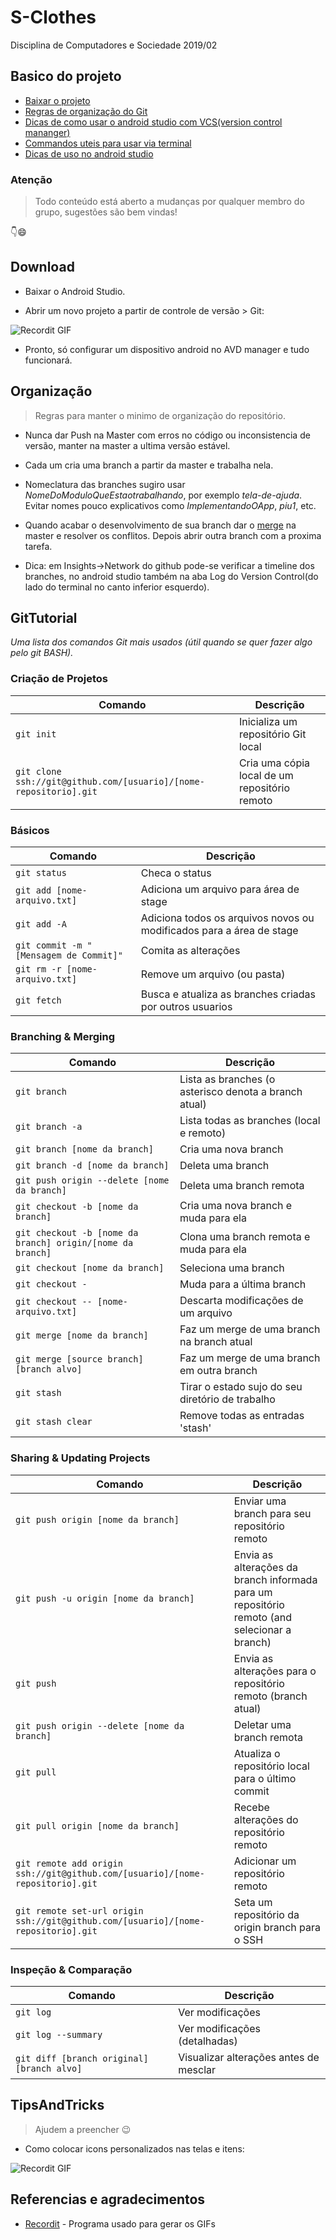 # S-Clothes

Disciplina de Computadores e Sociedade 2019/02

## Basico do projeto

- [Baixar o projeto](#Download)
- [Regras de organização do Git](#Organização)
- [Dicas de como usar o android studio com VCS(version control mananger)](#GitTutorial)
- [Commandos uteis para usar via terminal](#Commands)
- [Dicas de uso no android studio](#TipsAndTricks)

### Atenção

> Todo conteúdo está aberto a mudanças por qualquer membro do grupo, sugestões são bem vindas!

:point_down::smile:

## Download

- Baixar o Android Studio.

- Abrir um novo projeto a partir de controle de versão > Git:

![Recordit GIF](http://g.recordit.co/tQWTX5i3vS.gif)

- Pronto, só configurar um dispositivo android no AVD manager e tudo funcionará.

## Organização

> Regras para manter o minimo de organização do repositório.

- Nunca dar Push na Master com erros no código ou inconsistencia de versão, manter na master a ultima versão estável.

- Cada um cria uma branch a partir da master e trabalha nela.

- Nomeclatura das branches sugiro usar *NomeDoModuloQueEstaotrabalhando*, por exemplo *tela-de-ajuda*. 
Evitar nomes pouco explicativos como *ImplementandoOApp*, *piu1*, etc.

- Quando acabar o desenvolvimento de sua branch dar o [merge](https://git-scm.com/docs/git-merge) na master e resolver os conflitos. 
Depois abrir outra branch com a proxima tarefa.

- Dica: em Insights->Network do github pode-se verificar a timeline dos branches, no android studio também na aba 
Log do Version Control(do lado do terminal no canto inferior esquerdo).

## GitTutorial

_Uma lista dos comandos Git mais usados (útil quando se quer fazer algo pelo git BASH)._


### Criação de Projetos

| Comando | Descrição |
| ------- | --------- |
| `git init` | Inicializa um repositório Git local |
| `git clone ssh://git@github.com/[usuario]/[nome-repositorio].git` | Cria uma cópia local de um repositório remoto |

### Básicos

| Comando | Descrição |
| ------- | --------- |
| `git status` | Checa o status |
| `git add [nome-arquivo.txt]` | Adiciona um arquivo para área de stage |
| `git add -A` | Adiciona todos os arquivos novos ou modificados para a área de stage |
| `git commit -m "[Mensagem de Commit]"` | Comita as alterações |
| `git rm -r [nome-arquivo.txt]` | Remove um arquivo (ou pasta) |
| `git fetch` | Busca e atualiza as branches criadas por outros usuarios |

### Branching & Merging

| Comando | Descrição |
| ------- | --------- |
| `git branch` | Lista as branches (o asterisco denota a branch atual) |
| `git branch -a` | Lista todas as branches (local e remoto) |
| `git branch [nome da branch]` | Cria uma nova branch |
| `git branch -d [nome da branch]` | Deleta uma branch |
| `git push origin --delete [nome da branch]` | Deleta uma branch remota |
| `git checkout -b [nome da branch]` | Cria uma nova branch e muda para ela |
| `git checkout -b [nome da branch] origin/[nome da branch]` | Clona uma branch remota e muda para ela |
| `git checkout [nome da branch]` | Seleciona uma branch |
| `git checkout -` | Muda para a última branch |
| `git checkout -- [nome-arquivo.txt]` | Descarta modificações de um arquivo |
| `git merge [nome da branch]` | Faz um merge de uma branch na branch atual |
| `git merge [source branch] [branch alvo]` | Faz um merge de uma branch em outra branch |
| `git stash` | Tirar o estado sujo do seu diretório de trabalho |
| `git stash clear` | Remove todas as entradas 'stash' |

### Sharing & Updating Projects

| Comando | Descrição |
| ------- | --------- |
| `git push origin [nome da branch]` | Enviar uma branch para seu repositório remoto |
| `git push -u origin [nome da branch]` | Envia as alterações da branch informada para um repositório remoto (and selecionar a branch) |
| `git push` | Envia as alterações para o repositório remoto (branch atual) |
| `git push origin --delete [nome da branch]` | Deletar uma branch remota |
| `git pull` | Atualiza o repositório local para o último commit |
| `git pull origin [nome da branch]` | Recebe alterações do repositório remoto |
| `git remote add origin ssh://git@github.com/[usuario]/[nome-repositorio].git` | Adicionar um repositório remoto |
| `git remote set-url origin ssh://git@github.com/[usuario]/[nome-repositorio].git` | Seta um repositório da origin branch para o SSH |

### Inspeção & Comparação

| Comando | Descrição |
| ------- | --------- |
| `git log` | Ver modificações |
| `git log --summary` | Ver modificações (detalhadas) |
| `git diff [branch original] [branch alvo]` | Visualizar alterações antes de mesclar |

## TipsAndTricks

> Ajudem a preencher :wink:

- Como colocar icons personalizados nas telas e itens:

![Recordit GIF](http://g.recordit.co/w5KTbIo2dm.gif)

## Referencias e agradecimentos

* [Recordit](https://recordit.co/) - Programa usado para gerar os GIFs
